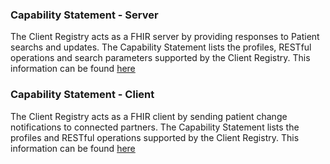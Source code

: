 ### Capability Statement - Server
The Client Registry acts as a FHIR server by providing responses to Patient searchs and updates.  The Capability Statement lists the profiles, RESTful operations and search parameters supported by the Client Registry.  This information can be found [here](CapabilityStatement-bc-hcim-capability-statement-server.html)

### Capability Statement - Client
The Client Registry acts as a FHIR client by sending patient change notifications to connected partners.  The Capability Statement lists the profiles and RESTful operations supported by the Client Registry.  This information can be found [here](CapabilityStatement-bc-hcim-capability-statement-client.html)
